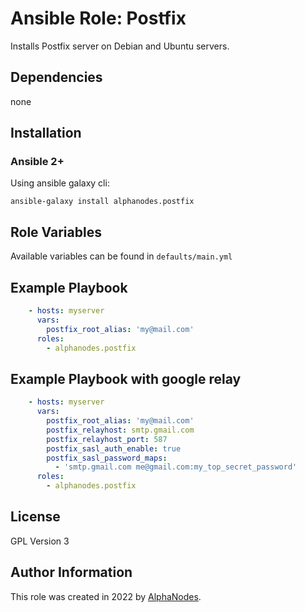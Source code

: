 # Ansible Role: Postfix

Installs Postfix server on Debian and Ubuntu servers.

## Dependencies

  none

## Installation

### Ansible 2+

Using ansible galaxy cli:

```shell
ansible-galaxy install alphanodes.postfix
```

## Role Variables

Available variables can be found in `defaults/main.yml`

## Example Playbook

```yaml
    - hosts: myserver
      vars:
        postfix_root_alias: 'my@mail.com'
      roles:
        - alphanodes.postfix
```

## Example Playbook with google relay

```yaml
    - hosts: myserver
      vars:
        postfix_root_alias: 'my@mail.com'
        postfix_relayhost: smtp.gmail.com
        postfix_relayhost_port: 587
        postfix_sasl_auth_enable: true
        postfix_sasl_password_maps:
          - 'smtp.gmail.com me@gmail.com:my_top_secret_password'
      roles:
        - alphanodes.postfix
```

## License

GPL Version 3

## Author Information

This role was created in 2022 by [AlphaNodes](https://alphanodes.com/).
